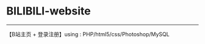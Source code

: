 # BILIBILI-website
-----------------------------------------------------------
【B站主页 + 登录注册】using : PHP/html5/css/Photoshop/MySQL